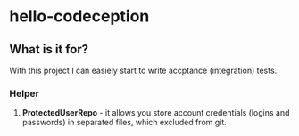 # hello-codeception

## What is it for?

With this project I can easiely start to write accptance (integration) tests.



### Helper

1. **ProtectedUserRepo** - it allows you store account credentials (logins and passwords) in separated files, which excluded from git.
